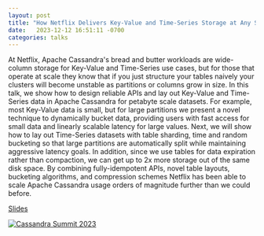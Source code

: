 ```yaml
---
layout: post
title: "How Netflix Delivers Key-Value and Time-Series Storage at Any Scale"
date:   2023-12-12 16:51:11 -0700
categories: talks
---
```


At Netflix, Apache Cassandra's bread and butter workloads are wide-column storage for Key-Value and Time-Series use cases, but for those that operate at scale they know that if you just structure your tables naively your clusters will become unstable as partitions or columns grow in size. In this talk, we show how to design reliable APIs and lay out Key-Value and Time-Series data in Apache Cassandra for petabyte scale datasets. For example, most Key-Value data is small, but for large partitions we present a novel technique to dynamically bucket data, providing users with fast access for small data and linearly scalable latency for large values. Next, we will show how to lay out Time-Series datasets with table sharding, time and random bucketing so that large partitions are automatically split while maintaining aggressive latency goals. In addition, since we use tables for data expiration rather than compaction, we can get up to 2x more storage out of the same disk space. By combining fully-idempotent APIs, novel table layouts, bucketing algorithms, and compression schemes Netflix has been able to scale Apache Cassandra usage orders of magnitude further than we could before.

[Slides](/assets/cassandra_summit_how_netflix_delivers_key_value_and_time_series_storages_at_any_scale.pdf)

[![Cassandra Summit 2023](http://img.youtube.com/vi/sQ-_jFgOBng/0.jpg)](https://www.youtube.com/watch?v=sQ-_jFgOBng&t=1s "Cassandra Summit 2023")

